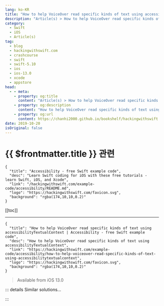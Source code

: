 ```yaml
---
lang: ko-KR
title: "How to help VoiceOver read specific kinds of text using accessibilityTextualContext"
description: "Article(s) > How to help VoiceOver read specific kinds of text using accessibilityTextualContext"
category:
  - Swift
  - iOS
  - Article(s)
tag: 
  - blog
  - hackingwithswift.com
  - crashcourse
  - swift
  - swift-5.10
  - ios
  - ios-13.0
  - xcode
  - appstore
head:
  - - meta:
    - property: og:title
      content: "Article(s) > How to help VoiceOver read specific kinds of text using accessibilityTextualContext"
    - property: og:description
      content: "How to help VoiceOver read specific kinds of text using accessibilityTextualContext"
    - property: og:url
      content: https://chanhi2000.github.io/bookshelf/hackingwithswift.com/example-code/accessibility/how-to-help-voiceover-read-specific-kinds-of-text-using-accessibilitytextualcontext.html
date: 2019-10-20
isOriginal: false
---
```


# {{ $frontmatter.title }} 관련

```component VPCard
{
  "title": "Accessibility - free Swift example code",
  "desc": "Learn Swift coding for iOS with these free tutorials - learn Swift, iOS, and Xcode",
  "link": "/hackingwithswift.com/example-code/accessibility/README.md",
  "logo": "https://hackingwithswift.com/favicon.svg",
  "background": "rgba(174,10,10,0.2)"
}
```

[[toc]]

---

```component VPCard
{
  "title": "How to help VoiceOver read specific kinds of text using accessibilityTextualContext | Accessibility - free Swift example code",
  "desc": "How to help VoiceOver read specific kinds of text using accessibilityTextualContext",
  "link": "https://hackingwithswift.com/example-code/accessibility/how-to-help-voiceover-read-specific-kinds-of-text-using-accessibilitytextualcontext",
  "logo": "https://hackingwithswift.com/favicon.svg",
  "background": "rgba(174,10,10,0.2)"
}
```

> Available from iOS 13.0

<!-- TODO: 작성 -->

<!-- 
Although VoiceOver does a great job of reading our interfaces by default, sometimes it can benefit from a little extra guidance in order to read content appropriately. `accessibilityTextualContext` is a property available on all UIKit controls that lets us mark content as being a specific type - output from the command line, some spreadsheet data, or even narrative speech.

For example, we could mark a label as containing source code like this:

```swift
yourLabel.accessibilityTextualContext = .sourceCode
```

Now that VoiceOver knows the label contains source code, it could choose to read out every character of punctuation rather than assume that “,” and “.” are just part of a sentence.

-->

::: details Similar solutions…

<!--
/quick-start/swiftui/how-to-make-voiceover-read-characters-individually">How to make VoiceOver read characters individually 
/example-code/accessibility/how-to-fix-incorrect-voiceover-pronunciations">How to fix incorrect VoiceOver pronunciations 
/example-code/uicolor/how-to-use-semantic-colors-to-help-your-ios-app-adapt-to-dark-mode">How to use semantic colors to help your iOS app adapt to dark mode 
/example-code/system/how-to-run-code-at-a-specific-time">How to run code at a specific time 
/quick-start/swiftui/swiftui-tips-and-tricks">SwiftUI tips and tricks</a>
-->

:::

